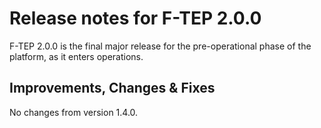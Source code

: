 # Release notes for F-TEP 2.0.0

F-TEP 2.0.0 is the final major release for the pre-operational phase of the
platform, as it enters operations.

## Improvements, Changes &amp; Fixes

No changes from version 1.4.0.

